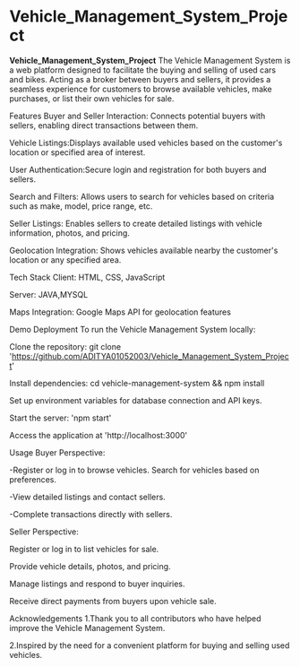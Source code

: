 # Vehicle_Management_System_Project

**Vehicle_Management_System_Project**
The Vehicle Management System is a web platform designed to facilitate the buying and selling of used cars and bikes. Acting as a broker between buyers and sellers, it provides a seamless experience for customers to browse available vehicles, make purchases, or list their own vehicles for sale.

Features
Buyer and Seller Interaction: Connects potential buyers with sellers, enabling direct transactions between them.

Vehicle Listings:Displays available used vehicles based on the customer's location or specified area of interest.

User Authentication:Secure login and registration for both buyers and sellers.

Search and Filters: Allows users to search for vehicles based on criteria such as make, model, price range, etc.

Seller Listings: Enables sellers to create detailed listings with vehicle information, photos, and pricing.

Geolocation Integration: Shows vehicles available nearby the customer's location or any specified area.

Tech Stack
Client: HTML, CSS, JavaScript

Server: JAVA,MYSQL

Maps Integration: Google Maps API for geolocation features

Demo
Deployment
To run the Vehicle Management System locally:

Clone the repository: git clone 'https://github.com/ADITYA01052003/Vehicle_Management_System_Project'

Install dependencies: cd vehicle-management-system && npm install

Set up environment variables for database connection and API keys.

Start the server: 'npm start'

Access the application at 'http://localhost:3000'

Usage
Buyer Perspective:

-Register or log in to browse vehicles. Search for vehicles based on preferences.

-View detailed listings and contact sellers.

-Complete transactions directly with sellers.

Seller Perspective:

Register or log in to list vehicles for sale.

Provide vehicle details, photos, and pricing.

Manage listings and respond to buyer inquiries.

Receive direct payments from buyers upon vehicle sale.

Acknowledgements
1.Thank you to all contributors who have helped improve the Vehicle Management System.

2.Inspired by the need for a convenient platform for buying and selling used vehicles.
